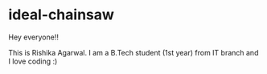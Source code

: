 # ideal-chainsaw

Hey everyone!!

This is Rishika Agarwal. I am a B.Tech student (1st year) from IT branch and I love coding :)
